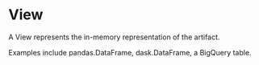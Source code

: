 # View

A View represents the in-memory representation of the artifact.

Examples include pandas.DataFrame, dask.DataFrame, a BigQuery table.
